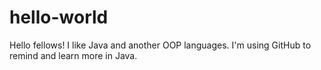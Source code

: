 # hello-world

Hello fellows!
I like Java and another OOP languages. 
I'm using GitHub to remind and learn more in Java.

